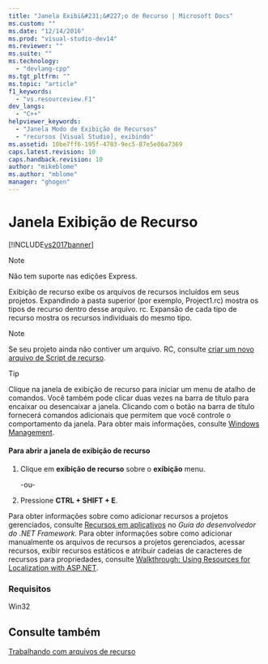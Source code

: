 ```yaml
---
title: "Janela Exibi&#231;&#227;o de Recurso | Microsoft Docs"
ms.custom: ""
ms.date: "12/14/2016"
ms.prod: "visual-studio-dev14"
ms.reviewer: ""
ms.suite: ""
ms.technology: 
  - "devlang-cpp"
ms.tgt_pltfrm: ""
ms.topic: "article"
f1_keywords: 
  - "vs.resourceview.F1"
dev_langs: 
  - "C++"
helpviewer_keywords: 
  - "Janela Modo de Exibição de Recursos"
  - "recursos [Visual Studio], exibindo"
ms.assetid: 10be7ff6-195f-4783-9ec5-87e5e06a7369
caps.latest.revision: 10
caps.handback.revision: 10
author: "mikeblome"
ms.author: "mblome"
manager: "ghogen"
---
```

# Janela Exibi&#231;&#227;o de Recurso
[!INCLUDE[vs2017banner](../assembler/inline/includes/vs2017banner.md)]

> [!NOTE]
>  Não tem suporte nas edições Express.  
  
 Exibição de recurso exibe os arquivos de recursos incluídos em seus projetos.  Expandindo a pasta superior \(por exemplo, Project1.rc\) mostra os tipos de recurso dentro desse arquivo. rc.  Expansão de cada tipo de recurso mostra os recursos individuais do mesmo tipo.  
  
> [!NOTE]
>  Se seu projeto ainda não contiver um arquivo. RC, consulte [criar um novo arquivo de Script de recurso](../windows/how-to-create-a-resource-script-file.md).  
  
> [!TIP]
>  Clique na janela de exibição de recurso para iniciar um menu de atalho de comandos.  Você também pode clicar duas vezes na barra de título para encaixar ou desencaixar a janela.  Clicando com o botão na barra de título fornecerá comandos adicionais que permitem que você controle o comportamento da janela.  Para obter mais informações, consulte [Windows Management](../Topic/Customizing%20window%20layouts%20in%20Visual%20Studio.md).  
  
#### Para abrir a janela de exibição de recurso  
  
1.  Clique em **exibição de recurso** sobre o **exibição** menu.  
  
     \-ou\-  
  
2.  Pressione **CTRL \+ SHIFT \+ E**.  
  
 Para obter informações sobre como adicionar recursos a projetos gerenciados, consulte [Recursos em aplicativos](../Topic/Resources%20in%20Desktop%20Apps.md) no *Guia do desenvolvedor do .NET Framework.* Para obter informações sobre como adicionar manualmente os arquivos de recursos a projetos gerenciados, acessar recursos, exibir recursos estáticos e atribuir cadeias de caracteres de recursos para propriedades, consulte [Walkthrough: Using Resources for Localization with ASP.NET](../Topic/Walkthrough:%20Using%20Resources%20for%20Localization%20with%20ASP.NET.md).  
  
### Requisitos  
 Win32  
  
## Consulte também  
 [Trabalhando com arquivos de recurso](../mfc/working-with-resource-files.md)
